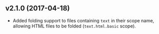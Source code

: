 v2.1.0 (2017-04-18)
-------------------
- Added folding support to files containing `text` in their scope name, allowing HTML files to be folded (`text.html.basic` scope).